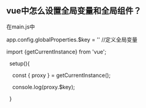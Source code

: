 ## vue中怎么设置全局变量和全局组件？

在main.js中

app.config.globalProperties.\$key = '' //定义全局变量

import {getCurrentInstance} from 'vue';

  setup(){

    const { proxy } = getCurrentInstance();

    console.log(proxy.\$key);

  }